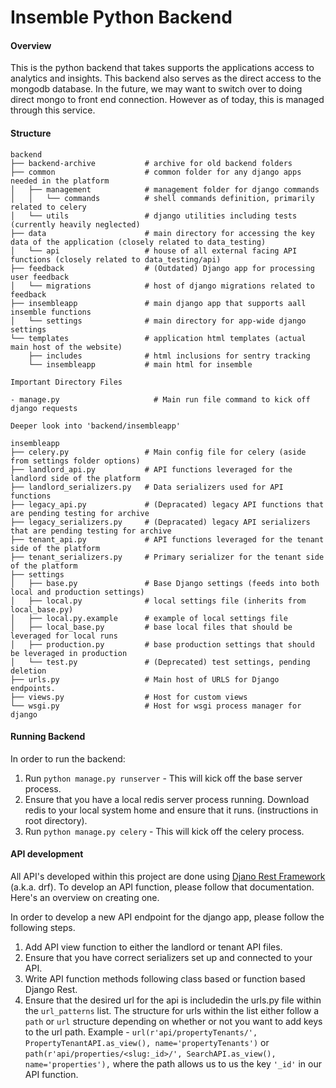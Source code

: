 # Insemble Python Backend

#### Overview

This is the python backend that takes supports the applications access to analytics and insights. This backend also serves as the direct access to the mongodb database. In the future, we may want to switch over to doing direct mongo to front end connection. However as of today, this is managed through this service.

#### Structure

```
backend
├── backend-archive           # archive for old backend folders
├── common                    # common folder for any django apps needed in the platform
│   ├── management            # management folder for django commands
│   │   └── commands          # shell commands definition, primarily related to celery
│   └── utils                 # django utilities including tests (currently heavily neglected)
├── data                      # main directory for accessing the key data of the application (closely related to data_testing)
│   └── api                   # house of all external facing API functions (closely related to data_testing/api)
├── feedback                  # (Outdated) Django app for processing user feedback
│   └── migrations            # host of django migrations related to feedback
├── insembleapp               # main django app that supports aall insemble functions
│   └── settings              # main directory for app-wide django settings
└── templates                 # application html templates (actual main host of the website)
    ├── includes              # html inclusions for sentry tracking
    └── insembleapp           # main html for insemble

Important Directory Files

- manage.py                     # Main run file command to kick off django requests

Deeper look into 'backend/insembleapp'

insembleapp
├── celery.py                 # Main config file for celery (aside from settings folder options)
├── landlord_api.py           # API functions leveraged for the landlord side of the platform
├── landlord_serializers.py   # Data serializers used for API functions
├── legacy_api.py             # (Depracated) legacy API functions that are pending testing for archive
├── legacy_serializers.py     # (Depracated) legacy API serializers that are pending testing for archive
├── tenant_api.py             # API functions leveraged for the tenant side of the platform
├── tenant_serializers.py     # Primary serializer for the tenant side of the platform
├── settings                    
│   ├── base.py               # Base Django settings (feeds into both local and production settings)
│   ├── local.py              # local settings file (inherits from local_base.py)
│   ├── local.py.example      # example of local settings file
│   ├── local_base.py         # base local files that should be leveraged for local runs
│   ├── production.py         # base production settings that should be leveraged in production
│   └── test.py               # (Deprecated) test settings, pending deletion
├── urls.py                   # Main host of URLS for Django endpoints.
├── views.py                  # Host for custom views
└── wsgi.py                   # Host for wsgi process manager for django
```

#### Running Backend

In order to run the backend:
1. Run `python manage.py runserver` - This will kick off the base server process.
2. Ensure that you have a local redis server process running. Download redis to your local system home and ensure that it runs. (instructions in root directory).
3. Run `python manage.py celery` - This will kick off the celery process.

#### API development

All API's developed within this project are done using [Djano Rest Framework](https://www.django-rest-framework.org) (a.k.a. drf). To develop an API function, please follow that documentation. Here's an overview on creating one.

In order to develop a new API endpoint for the django app, please follow the following steps.

1. Add API view function to either the landlord or tenant API files.
2. Ensure that you have correct serializers set up and connected to your API.
3. Write API function methods following class based or function based Django Rest.
4. Ensure that the desired url for the api is includedin the urls.py file within the `url_patterns` list. The structure for urls within the list either follow a `path` or `url` structure depending on whether or not you want to add keys to the url path. Example - `url(r'api/propertyTenants/', PropertyTenantAPI.as_view(), name='propertyTenants')` or `path(r'api/properties/<slug:_id>/', SearchAPI.as_view(), name='properties'),` where the path allows us to us the key `'_id'` in our API function.




